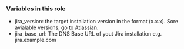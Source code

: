 ### Variables in this role
* jira_version: the target installation version in the format (x.x.x). Sore avialable versions, go to [Atlassian](https://de.atlassian.com/software/jira/update).
* jira_base_url: The DNS Base URL of yout Jira installation e.g. jira.example.com
